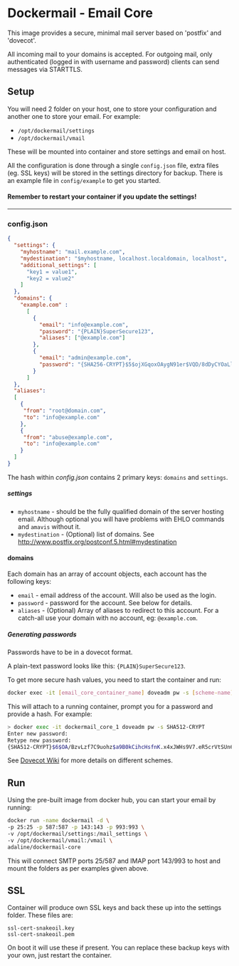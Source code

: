 Dockermail - Email Core
==========
This image provides a secure, minimal mail server based on 'postfix' and 'dovecot'.

All incoming mail to your domains is accepted.
For outgoing mail, only authenticated (logged in with username and password) clients can send messages via STARTTLS.

## Setup
You will need 2 folder on your host, one to store your configuration and another one to store your email. For example:
  * `/opt/dockermail/settings`
  * `/opt/dockermail/vmail`

These will be mounted into container and store settings and email on host.

All the configuration is done through a single `config.json` file, extra files (eg. SSL keys) will be stored in the settings directory for backup.
There is an example file in `config/example` to get you started.

#### Remember to restart your container if you update the settings!
---

### config.json
```json
{
  "settings": {
    "myhostname": "mail.example.com",
    "mydestination": "$myhostname, localhost.localdomain, localhost",
    "additional_settings": [
      "key1 = value1",
      "key2 = value2"
    ]
  },
  "domains": {
    "example.com" :
      [
        {
          "email": "info@example.com",
          "password": "{PLAIN}SuperSecure123",
          "aliases": ["@example.com"]
        },
        {
          "email": "admin@example.com",
          "password": "{SHA256-CRYPT}$5$ojXGqoxOAygN91er$VQD/8dDyCYOaLl2yLJlRFXgl.NSrB3seZGXBRMdZAr6"
        }
      ]
  },
  "aliases":
  [
    {
     "from": "root@domain.com",
     "to": "info@example.com"
    },
    {
     "from": "abuse@example.com",
     "to": "info@example.com"
    }
  ]
}

```
The hash within *config.json* contains 2 primary keys: `domains` and `settings`.

##### settings
* `myhostname` - should be the fully qualified domain of the server hosting email. Although optional you will have problems with EHLO commands and `amavis` without it.
* `mydestination` - (Optional) list of domains. See http://www.postfix.org/postconf.5.html#mydestination

#### domains
Each domain has an array of account objects, each account has the following keys:
* `email` - email address of the account. Will also be used as the login.
* `password` - password for the account. See below for details.
* `aliases` - (Optional) Array of aliases to redirect to this account. For a catch-all use your domain with no account, eg: `@example.com`.

##### Generating passwords
Passwords have to be in a dovecot format.

A plain-text password looks like this: `{PLAIN}SuperSecure123`.

To get more secure hash values, you need to start the container and run:
```bash
docker exec -it [email_core_container_name] doveadm pw -s [scheme-name]
```
This will attach to a running container, prompt you for a password and provide a hash. For example:
```bash
> docker exec -it dockermail_core_1 doveadm pw -s SHA512-CRYPT
Enter new password:
Retype new password:
{SHA512-CRYPT}$6$OA/BzvLzf7C9uohz$a9B0kCihcHsfnK.x4xJWHs9V7.eR5crVtSUn6hoe6p03oea34.uxkozRUw7RYu13z26xNniY3M1kZu4CgSVaB/
```
See [Dovecot Wiki](http://wiki.dovecot.org/Authentication/PasswordSchemes) for more details on different schemes.

## Run
Using the pre-built image from docker hub, you can start your email by running:
```bash
docker run -name dockermail -d \
-p 25:25 -p 587:587 -p 143:143 -p 993:993 \
-v /opt/dockermail/settings:/mail_settings \
-v /opt/dockermail/vmail:/vmail \
adaline/dockermail-core
```
This will connect SMTP ports 25/587 and IMAP port 143/993 to host and mount the folders as per examples given above.

## SSL
Container will produce own SSL keys and back these up into the settings folder. These files are:
```
ssl-cert-snakeoil.key
ssl-cert-snakeoil.pem
```
On boot it will use these if present. You can replace these backup keys with your own, just restart the container.
